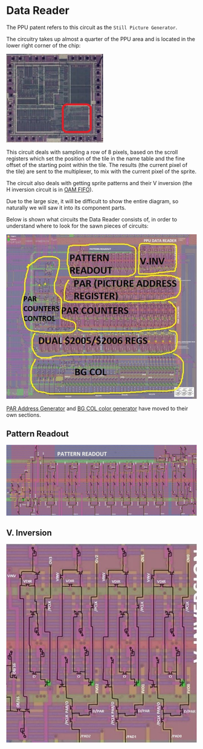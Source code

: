 # Data Reader

The PPU patent refers to this circuit as the `Still Picture Generator`.

The circuitry takes up almost a quarter of the PPU area and is located in the lower right corner of the chip:

![ppu_locator_dataread](/BreakingNESWiki/imgstore/ppu/ppu_locator_dataread.jpg)

This circuit deals with sampling a row of 8 pixels, based on the scroll registers which set the position of the tile in the name table and the fine offset of the starting point within the tile.
The results (the current pixel of the tile) are sent to the multiplexer, to mix with the current pixel of the sprite.

The circuit also deals with getting sprite patterns and their V inversion (the H inversion circuit is in [OAM FIFO](fifo.md)).

Due to the large size, it will be difficult to show the entire diagram, so naturally we will saw it into its component parts.

Below is shown what circuits the Data Reader consists of, in order to understand where to look for the sawn pieces of circuits:

![ppu_dataread_sections](/BreakingNESWiki/imgstore/ppu/ppu_dataread_sections.jpg)

[PAR Address Generator](pargen.md) and [BG COL color generator](bgcol.md) have moved to their own sections.

## Pattern Readout

![ppu_dataread_pattern_readout](/BreakingNESWiki/imgstore/ppu/ppu_dataread_pattern_readout.jpg)

## V. Inversion

![ppu_dataread_vinv](/BreakingNESWiki/imgstore/ppu/ppu_dataread_vinv.jpg)
